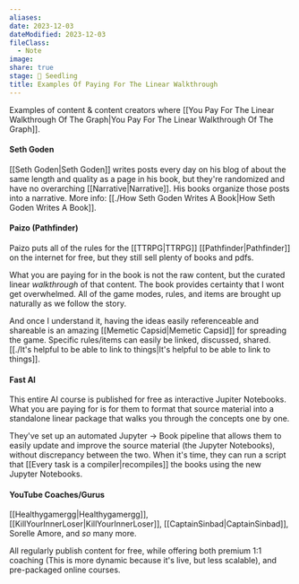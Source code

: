 ```yaml
---
aliases: 
date: 2023-12-03
dateModified: 2023-12-03
fileClass:
  - Note
image: 
share: true
stage: 🌱 Seedling
title: Examples Of Paying For The Linear Walkthrough
---
```


Examples of content & content creators where [[You Pay For The Linear Walkthrough Of The Graph|You Pay For The Linear Walkthrough Of The Graph]].

#### Seth Goden

[[Seth Goden|Seth Goden]] writes posts every day on his blog of about the same length and quality as a page in his book, but they're randomized and have no overarching [[Narrative|Narrative]]. His books organize those posts into a narrative.
More info: [[./How Seth Goden Writes A Book|How Seth Goden Writes A Book]].

#### Paizo (Pathfinder)

Paizo puts all of the rules for the [[TTRPG|TTRPG]] [[Pathfinder|Pathfinder]] on the internet for free, but they still sell plenty of books and pdfs. 

What you are paying for in the book is not the raw content, but the curated linear _walkthrough_ of that content. 
The book provides certainty that I wont get overwhelmed. All of the game modes, rules, and items are brought up naturally as we follow the story. 

And once I understand it, having the ideas easily referenceable and shareable is an amazing [[Memetic Capsid|Memetic Capsid]] for spreading the game. Specific rules/items can easily be linked, discussed, shared. [[./It's helpful to be able to link to things|It's helpful to be able to link to things]].

#### Fast AI

This entire AI course is published for free as interactive Jupiter Notebooks. What you are paying for is for them to format that source material into a standalone linear package that walks you through the concepts one by one.

They've set up an automated Jupyter → Book pipeline that allows them to easily update and improve the source material (the Jupyter Notebooks), without discrepancy between the two. When it's time, they can run a script that [[Every task is a compiler|recompiles]] the books using the new Jupyter Notebooks. 

#### YouTube Coaches/Gurus

[[Healthygamergg|Healthygamergg]], [[KillYourInnerLoser|KillYourInnerLoser]], [[CaptainSinbad|CaptainSinbad]], Sorelle Amore, and _so_ many more.

All regularly publish content for free, while offering both premium 1:1 coaching (This is more dynamic because it's live, but less scalable), and pre-packaged online courses. 
